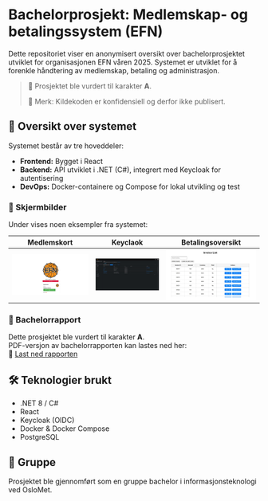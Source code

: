 # Bachelorprosjekt: Medlemskap- og betalingssystem (EFN)

Dette repositoriet viser en anonymisert oversikt over bachelorprosjektet utviklet for organisasjonen EFN våren 2025. Systemet er utviklet for å forenkle håndtering av medlemskap, betaling og administrasjon.
> 📌 Prosjektet ble vurdert til karakter **A**.
> 
> 🛑 Merk: Kildekoden er konfidensiell og derfor ikke publisert.

## 📌 Oversikt over systemet

Systemet består av tre hoveddeler:
- **Frontend:** Bygget i React
- **Backend:** API utviklet i .NET (C#), integrert med Keycloak for autentisering
- **DevOps:** Docker-containere og Compose for lokal utvikling og test

### 📸 Skjermbilder
Under vises noen eksempler fra systemet:

| Medlemskort | Keyclaok | Betalingsoversikt|
|------------|------------------|------------------|
| ![Medlemskort](bilder/Medlemside.png) | ![Keycloak](bilder/Keycloak.png) | ![Betalingsoversikt](bilder/Betalingoversikt.png)

### 📄 Bachelorrapport
Dette prosjektet ble vurdert til karakter **A**.  
PDF-versjon av bachelorrapporten kan lastes ned her:  
📄 [Last ned rapporten](rapport/EFN-Bachelorrapport.pdf)

## 🛠️ Teknologier brukt
- .NET 8 / C#
- React
- Keycloak (OIDC)
- Docker & Docker Compose
- PostgreSQL

## 👥 Gruppe
Prosjektet ble gjennomført som en gruppe bachelor i informasjonsteknologi ved OsloMet.
